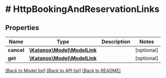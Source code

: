 # # HttpBookingAndReservationLinks

## Properties

Name | Type | Description | Notes
------------ | ------------- | ------------- | -------------
**cancel** | [**\Katanox\Model\ModelLink**](ModelLink.md) |  | [optional]
**get** | [**\Katanox\Model\ModelLink**](ModelLink.md) |  | [optional]

[[Back to Model list]](../../README.md#models) [[Back to API list]](../../README.md#endpoints) [[Back to README]](../../README.md)
